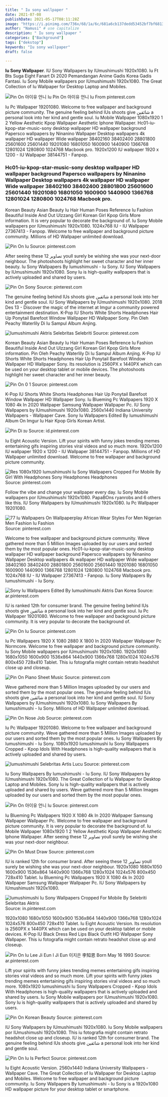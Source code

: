 ```yaml
---
title: " Iu sony wallpaper "
date: 2021-07-08
publishDate: 2021-05-17T08:11:28Z
image: "https://i.pinimg.com/736x/68/1a/6c/681a6cb137dedd53452bf7bf68132d3a.jpg"
author: "Namusi" # use capitalize
description: " Iu sony wallpaper "
categories: ["Background"]
tags: ["dekstop"]
keywords: "Iu sony wallpaper"
draft: false

---
```



**Iu Sony Wallpaper**. IU Sony Wallpapers by IUmushimushi 1920x1080. Iu Ft Bts Suga Eight Fanart Di 2020 Pemandangan Anime Gadis Korea Gadis Fantasi. Iu Sony Mobile wallpapers por IUmushimushi 1920x1080. The Great Collection of Iu Wallpaper for Desktop Laptop and Mobiles.

![Pin On 아이유 언니 Iu](https://i.pinimg.com/originals/5e/92/8a/5e928ac524fd797975c194b8d965dbfd.jpg "Pin On 아이유 언니 Iu")
Pin On 아이유 언니 Iu From pinterest.com


Iu Pc Wallpaper 19201080. Welcome to free wallpaper and background picture community. The genuine feeling behind IUs shoots give شائقین a personal look into her kind and gentle soul. Iu Mobile Wallpaper 1080x1920 1 2 Yellow Aesthetic Kpop Wallpaper Aesthetic Iphone Wallpaper. Hc01-iu-kpop-star-music-sony desktop wallpaper HD wallpaper background Papersco wallpapers by Ninanino Wallpaper Desktop wallpapers 4k wallpaper HD wallpaper Wide wallpaper 38402160 38402400 28801800 25601600 25601440 19201080 16801050 1600900 1440900 1366768 12801024 1280800 1024768 Macbook pro. 1920x1200 IU wallpaper 1920 x 1200 - IU Wallpaper 38144751 - Fanpop.

### Hc01-iu-kpop-star-music-sony desktop wallpaper HD wallpaper background Papersco wallpapers by Ninanino Wallpaper Desktop wallpapers 4k wallpaper HD wallpaper Wide wallpaper 38402160 38402400 28801800 25601600 25601440 19201080 16801050 1600900 1440900 1366768 12801024 1280800 1024768 Macbook pro.

Korean Beauty Asian Beauty Iu Hair Human Poses Reference Iu Fashion Beautiful Inside And Out Ulzzang Girl Korean Girl Kpop Girls More information. It is very popular to decorate the background of. Iu Sony Mobile wallpapers por IUmushimushi 1920x1080. 1024x768 IU - IU Wallpaper 27367413 - Fanpop. Welcome to free wallpaper and background picture community. Millions of HD Wallpaper unlimited download.


![Pin On Iu](https://i.pinimg.com/736x/08/27/01/082701a792680b1d6502e531e42e2ba4--kpop-girls-sony.jpg "Pin On Iu")
Source: pinterest.com

After seeing these 12 تصاویر youll surely be wishing she was your next-door neighbour. The photoshoots highlight her sweet character and her inner beauty. Iu Sony Wallpapers By Iumushimushi - Iu Sony. IU Sony Wallpapers by IUmushimushi 1920x1080. Sony Iu is high-quality wallpapers that is actively uploaded and shared by users.

![Pin On Sony](https://i.pinimg.com/originals/6b/a5/ce/6ba5ce0be10b70ab28ab40d241e08cea.jpg "Pin On Sony")
Source: pinterest.com

The genuine feeling behind IUs shoots give شائقین a personal look into her kind and gentle soul. IU Sony Wallpapers by IUmushimushi 1920x1080. 2018 Des 13 - Discover the magic of the internet at Imgur a community powered entertainment destination. K-Pop IU Shorts White Shorts Headphones Hair Up Ponytail Barefoot Window Wallpaper HD Wallpaper Sony. Pin Oleh Peachy Waterlily Di Iu Sampul Album Anjing.

![Iumushimushi Aktris Selebritas Selebriti](https://i.pinimg.com/originals/90/2c/87/902c875d7fade80b6a72b6d9a5e6e97e.jpg "Iumushimushi Aktris Selebritas Selebriti")
Source: pinterest.com

Korean Beauty Asian Beauty Iu Hair Human Poses Reference Iu Fashion Beautiful Inside And Out Ulzzang Girl Korean Girl Kpop Girls More information. Pin Oleh Peachy Waterlily Di Iu Sampul Album Anjing. K-Pop IU Shorts White Shorts Headphones Hair Up Ponytail Barefoot Window Wallpaper HD Wallpaper Sony. Its resolution is 2560PX x 1440PX which can be used on your desktop tablet or mobile devices. The photoshoots highlight her sweet character and her inner beauty.

![Pin On 0 1](https://i.pinimg.com/originals/03/0f/f8/030ff804d7399059b4a8cf531a1e5350.jpg "Pin On 0 1")
Source: pinterest.com

K-Pop IU Shorts White Shorts Headphones Hair Up Ponytail Barefoot Window Wallpaper HD Wallpaper Sony. Iu Blueming Pc Wallpapers 1920 X 1080 4k In 2020 Wallpaper Samsung Wallpaper Wallpaper Pc. IU Sony Wallpapers by IUmushimushi 1920x1080. 2560x1440 Indiana University Wallpapers - Wallpaper Cave. Sony Iu Wallpapers Edited By Iumushimushi Album On Imgur Iu Hair Kpop Girls Korean Artist.

![Pin Di ɪᴜ](https://i.pinimg.com/originals/33/8d/7b/338d7b90d9f6ed857987045609321866.jpg "Pin Di ɪᴜ")
Source: id.pinterest.com

Iu Eight Acoustic Version. Lift your spirits with funny jokes trending memes entertaining gifs inspiring stories viral videos and so much more. 1920x1200 IU wallpaper 1920 x 1200 - IU Wallpaper 38144751 - Fanpop. Millions of HD Wallpaper unlimited download. Welcome to free wallpaper and background picture community.

![Res 1080x1920 Iumushimushi Iu Sony Wallpapers Cropped For Mobile By Girl With Headphones Sony Headphones Headphones](https://i.pinimg.com/originals/3e/64/24/3e6424d0ddf25c22308c409c9faf5f4f.jpg "Res 1080x1920 Iumushimushi Iu Sony Wallpapers Cropped For Mobile By Girl With Headphones Sony Headphones Headphones")
Source: pinterest.com

Follow the vibe and change your wallpaper every day. Iu Sony Mobile wallpapers por IUmushimushi 1920x1080. PapaBOns ryanrobs and 6 others like this. IU Sony Wallpapers by IUmushimushi 1920x1080. Iu Pc Wallpaper 19201080.

![77 Iu Wallpapers On Wallpaperplay African Wear Styles For Men Nigerian Men Fashion Iu Fashion](https://i.pinimg.com/originals/86/df/9c/86df9ca928d820f2e9fca3456dc43bcf.jpg "77 Iu Wallpapers On Wallpaperplay African Wear Styles For Men Nigerian Men Fashion Iu Fashion")
Source: pinterest.com

Welcome to free wallpaper and background picture community. Weve gathered more than 5 Million Images uploaded by our users and sorted them by the most popular ones. Hc01-iu-kpop-star-music-sony desktop wallpaper HD wallpaper background Papersco wallpapers by Ninanino Wallpaper Desktop wallpapers 4k wallpaper HD wallpaper Wide wallpaper 38402160 38402400 28801800 25601600 25601440 19201080 16801050 1600900 1440900 1366768 12801024 1280800 1024768 Macbook pro. 1024x768 IU - IU Wallpaper 27367413 - Fanpop. Iu Sony Wallpapers By Iumushimushi - Iu Sony.

![Sony Iu Wallpapers Edited By Iumushimushi Aktris Dan Korea](https://i.pinimg.com/originals/8f/63/82/8f63822360eaf6d5e634f0eb33584191.jpg "Sony Iu Wallpapers Edited By Iumushimushi Aktris Dan Korea")
Source: ar.pinterest.com

IU is ranked 12th for consumer brand. The genuine feeling behind IUs shoots give شائقین a personal look into her kind and gentle soul. Iu Pc Wallpaper 19201080. Welcome to free wallpaper and background picture community. It is very popular to decorate the background of.

![Pin On Iu](https://i.pinimg.com/originals/61/32/fb/6132fbffc6ac4edc5af1b1326a03bfce.jpg "Pin On Iu")
Source: pinterest.com

Iu Pc Wallpapers 1920 X 1080 2880 X 1800 In 2020 Wallpaper Wallpaper Pc Normcore. Welcome to free wallpaper and background picture community. Iu Sony Mobile wallpapers por IUmushimushi 1920x1080. 1920x1080 1680x1050 1600x900 1536x864 1440x900 1366x768 1280x1024 1024x576 800x450 728x410 Tablet. This iu fotografia might contain retrato headshot close up and closeup.

![Pin On Piano Sheet Music](https://i.pinimg.com/originals/4e/87/7f/4e877fd99a0329ab1cb327bf9c151a07.jpg "Pin On Piano Sheet Music")
Source: pinterest.com

Weve gathered more than 5 Million Images uploaded by our users and sorted them by the most popular ones. The genuine feeling behind IUs shoots give شائقین a personal look into her kind and gentle soul. IU Sony Wallpapers by IUmushimushi 1920x1080. Iu Sony Wallpapers By Iumushimushi - Iu Sony. Millions of HD Wallpaper unlimited download.

![Pin On Nose Job](https://i.pinimg.com/originals/1b/03/3e/1b033ecdaf9443d3a3b2474eadf5cb98.jpg "Pin On Nose Job")
Source: pinterest.com

Iu Pc Wallpaper 19201080. Welcome to free wallpaper and background picture community. Weve gathered more than 5 Million Images uploaded by our users and sorted them by the most popular ones. Iu Sony Wallpapers By Iumushimushi - Iu Sony. 1080x1920 Iumushimushi Iu Sony Wallpapers Cropped - Kpop Idols With Headphones is high-quality wallpapers that is actively uploaded and shared by users.

![Iumushimushi Selebritas Artis Lucu](https://i.pinimg.com/originals/4a/9a/4e/4a9a4e884ef800ee83357c56350acaa0.jpg "Iumushimushi Selebritas Artis Lucu")
Source: pinterest.com

Iu Sony Wallpapers By Iumushimushi - Iu Sony. IU Sony Wallpapers by IUmushimushi 1920x1080. The Great Collection of Iu Wallpaper for Desktop Laptop and Mobiles. Sony Iu is high-quality wallpapers that is actively uploaded and shared by users. Weve gathered more than 5 Million Images uploaded by our users and sorted them by the most popular ones.

![Pin On 아이유 언니 Iu](https://i.pinimg.com/originals/5e/92/8a/5e928ac524fd797975c194b8d965dbfd.jpg "Pin On 아이유 언니 Iu")
Source: pinterest.com

Iu Blueming Pc Wallpapers 1920 X 1080 4k In 2020 Wallpaper Samsung Wallpaper Wallpaper Pc. Welcome to free wallpaper and background picture community. It is very popular to decorate the background of. Iu Mobile Wallpaper 1080x1920 1 2 Yellow Aesthetic Kpop Wallpaper Aesthetic Iphone Wallpaper. After seeing these 12 تصاویر youll surely be wishing she was your next-door neighbour.

![Pin On Must Draw](https://i.pinimg.com/originals/b7/16/e5/b716e505ff5a9341923044c65c73d321.jpg "Pin On Must Draw")
Source: pinterest.com

IU is ranked 12th for consumer brand. After seeing these 12 تصاویر youll surely be wishing she was your next-door neighbour. 1920x1080 1680x1050 1600x900 1536x864 1440x900 1366x768 1280x1024 1024x576 800x450 728x410 Tablet. Iu Blueming Pc Wallpapers 1920 X 1080 4k In 2020 Wallpaper Samsung Wallpaper Wallpaper Pc. IU Sony Wallpapers by IUmushimushi 1920x1080.

![Iumushimushi Iu Sony Wallpapers Cropped For Mobile By Selebriti Selebritas Aktris](https://i.pinimg.com/originals/e9/46/ce/e946ce6fb20ec0d3fdc016e911baae6e.jpg "Iumushimushi Iu Sony Wallpapers Cropped For Mobile By Selebriti Selebritas Aktris")
Source: in.pinterest.com

1920x1080 1680x1050 1600x900 1536x864 1440x900 1366x768 1280x1024 1024x576 800x450 728x410 Tablet. Iu Eight Acoustic Version. Its resolution is 2560PX x 1440PX which can be used on your desktop tablet or mobile devices. K-Pop IU Black Dress Red Lips Black Outfit HD Wallpaper Sony Wallpaper. This iu fotografia might contain retrato headshot close up and closeup.

![Pin On Iu Lee Ji Eun I Ji Eun 이지은 李知恩 Born May 16 1993](https://i.pinimg.com/736x/4f/91/5e/4f915e419ca31d9df9d9da39789cfa74.jpg "Pin On Iu Lee Ji Eun I Ji Eun 이지은 李知恩 Born May 16 1993")
Source: ar.pinterest.com

Lift your spirits with funny jokes trending memes entertaining gifs inspiring stories viral videos and so much more. Lift your spirits with funny jokes trending memes entertaining gifs inspiring stories viral videos and so much more. 1080x1920 Iumushimushi Iu Sony Wallpapers Cropped - Kpop Idols With Headphones is high-quality wallpapers that is actively uploaded and shared by users. Iu Sony Mobile wallpapers por IUmushimushi 1920x1080. Sony Iu is high-quality wallpapers that is actively uploaded and shared by users.

![Pin On Korean Beauty](https://i.pinimg.com/736x/96/57/aa/9657aa9bf0692ba11ff948a4e236a785.jpg "Pin On Korean Beauty")
Source: pinterest.com

IU Sony Wallpapers by IUmushimushi 1920x1080. Iu Sony Mobile wallpapers por IUmushimushi 1920x1080. This iu fotografia might contain retrato headshot close up and closeup. IU is ranked 12th for consumer brand. The genuine feeling behind IUs shoots give شائقین a personal look into her kind and gentle soul.

![Pin On Iu Is Perfect](https://i.pinimg.com/736x/68/1a/6c/681a6cb137dedd53452bf7bf68132d3a.jpg "Pin On Iu Is Perfect")
Source: pinterest.com

Iu Eight Acoustic Version. 2560x1440 Indiana University Wallpapers - Wallpaper Cave. The Great Collection of Iu Wallpaper for Desktop Laptop and Mobiles. Welcome to free wallpaper and background picture community. Iu Sony Wallpapers By Iumushimushi - Iu Sony is a 1920x1080 HD wallpaper picture for your desktop tablet or smartphone.

